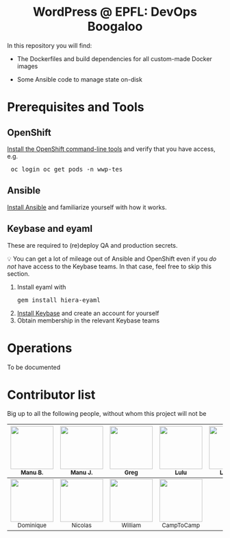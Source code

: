 <h1 align="center">
  WordPress @ EPFL: DevOps Boogaloo
</h1>

In this repository you will find:

- The Dockerfiles and build dependencies for all custom-made Docker images

- Some Ansible code to manage state on-disk

# Prerequisites and Tools

## OpenShift

[Install the OpenShift command-line tools] and verify that you have access, e.g. <pre>
oc login
oc get pods -n wwp-tes
</pre>

## Ansible

[Install Ansible] and familiarize yourself with how it works.

## Keybase and eyaml

These are required to (re)deploy QA and production secrets.

💡 You can get a lot of mileage out of Ansible and OpenShift even if
you *do not* have access to the Keybase teams. In that case,
feel free to skip this section.

1. Install eyaml with<pre>gem install hiera-eyaml</pre>
1. [Install Keybase] and create an account for yourself
1. Obtain membership in the relevant Keybase teams

# Operations

To be documented

# Contributor list

Big up to all the following people, without whom this project will not be

| [<img src="https://avatars0.githubusercontent.com/u/490665?v=4s=100" width="100px;"/><br /><sub>Manu B.</sub>](https://github.com/ebreton)<br /> | [<img src="https://avatars0.githubusercontent.com/u/2668031?v=4s=100" width="100px;"/><br /><sub>Manu J. </sub>](https://github.com/jaepetto)<br /> | [<img src="https://avatars0.githubusercontent.com/u/4997224?v=4s=100" width="100px;"/><br /><sub>Greg</sub>](https://github.com/GregLeBarbar)<br /> | [<img src="https://avatars0.githubusercontent.com/u/11942430?v=4s=100" width="100px;"/><br /><sub>Lulu</sub>](https://github.com/LuluTchab)<br /> | [<img src="https://avatars0.githubusercontent.com/u/25363740?v=4s=100" width="100px;"/><br /><sub>Laurent</sub>](https://github.com/lboatto)<br /> | [<img src="https://avatars0.githubusercontent.com/u/29034311?v=4s=100" width="100px;"/><br /><sub>Luc</sub>](https://github.com/lvenries)<br /> | <br /> |
| :---: | :---: | :---: | :---: | :---: | :---: | :---: |
| [<img src="https://avatars0.githubusercontent.com/u/1629585?v=4s=100" width="100px;"/><br /><sub>Dominique</sub>](https://github.com/domq)<br /> | [<img src="https://avatars0.githubusercontent.com/u/176002?v=4s=100" width="100px;"/><br /><sub>Nicolas </sub>](https://github.com/ponsfrilus)<br /> | [<img src="https://avatars0.githubusercontent.com/u/2843501?v=4s=100" width="100px;"/><br /><sub>William </sub>](https://github.com/williambelle)<br /> | [<img src="https://avatars0.githubusercontent.com/u/28109?v=4s=100" width="100px;"/><br /><sub>CampToCamp</sub>](https://github.com/camptocamp)<br /> | <br /> | <br /> | | <br /> | <br /> |


[access to the test and/or production infrastructure]: https://sico.epfl.ch:8443/
[Install Ansible]: https://docs.ansible.com/ansible/latest/installation_guide/intro_installation.html
[Install the OpenShift command-line tools]: https://docs.openshift.com/container-platform/3.11/cli_reference/get_started_cli.html#installing-the-cli
[Install Keybase]: https://keybase.io/download
